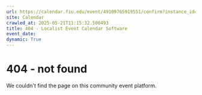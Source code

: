 ```yaml
---
url: https://calendar.fiu.edu/event/49109765919551/confirm?instance_id=49109765948242&return=https%3A%2F%2Fcalendar.fiu.edu%2Fthefrost
site: Calendar
crawled_at: 2025-05-21T11:15:32.500493
title: 404 - Localist Event Calendar Software
event_date: 
dynamic: True
---
```


# 404 - not found
We couldn't find the page on this community event platform.
